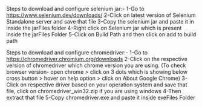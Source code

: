 Steps to download and configure selenium jar:-
	1-Go to https://www.selenium.dev/downloads/
	2-Click on latest version of Selenium Standalone server and save that file
	3-Copy the selenium jar and paste it in inside the jarFiles folder
	4-Right click on Selenium jar which is present inside the jarFiles Folder
	5-Click on Build Path and then click on add to build path
	
Steps to download and configure chromedriver:-
	1-Go to https://chromedriver.chromium.org/downloads
	2-Click on the respective version of chromedriver which chrome version you are using. (To check browser version- open chrome > click on 3          	  dots which is showing below cross button > hover on help option > click on About Google Chrome)
	3-Click on respective driver based on your operation system and save that file, click on chromedriver_win32.zip if you are using windows
	4-Then extract that file
	5-Copy chromedriver.exe and paste it inside exeFiles Folder